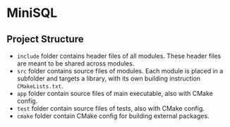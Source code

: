 # MiniSQL

## Project Structure

- `include` folder contains header files of all modules. These header files are meant to be shared across modules.
- `src` folder contains source files of modules. Each module is placed in a subfolder and targets a library, with its own building instruction `CMakeLists.txt`.
- `app` folder contain source files of main executable, also with CMake config.
- `test` folder contain source files of tests, also with CMake config.
- `cmake` folder contain CMake config for building external packages.
